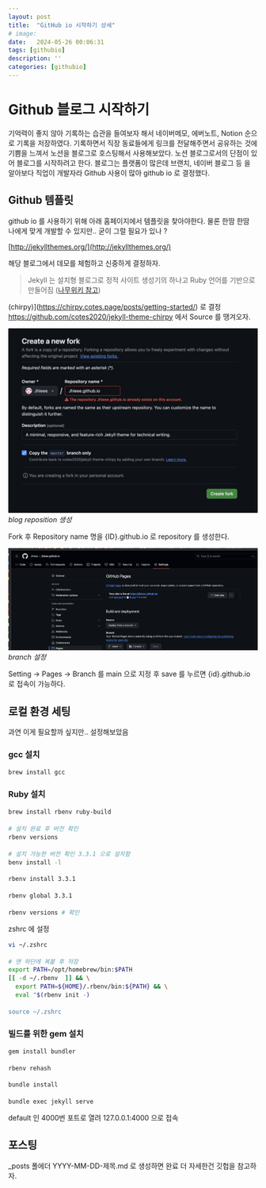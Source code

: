 ```yaml
---
layout: post
title:  "GitHub io 시작하기 상세"
# image: 
date:   2024-05-26 00:06:31
tags: [githubio]
description: ''
categories: [githubio]
---
```


# Github 블로그 시작하기

기억력이 좋지 않아 기록하는 습관을 들여보자 해서 네이버메모, 에버노트, Notion 순으로 기록을 저장하였다. 기록하면서 직장 동료들에게 링크를 전달해주면서 공유하는 것에 기쁨을 느껴서 노션을 블로그로 호스팅해서 사용해보았다. 노션 블로그로서의 단점이 있어 블로그를 시작하려고 한다.
 블로그는 플랫폼이 많은데 브랜치, 네이버 블로그 등 을 알아보다 직업이 개발자라 Github 사용이 많아 github io 로 결정했다.

## Github 템플릿

github io 를 사용하기 위해 아래 홈페이지에서 템플릿을 찾아야한다. 물론 한땀 한땀 나에게 맞게 개발할 수 있지만.. 굳이 그럴 필요가 있나 ?

[http://jekyllthemes.org/](http://jekyllthemes.org/)

해당 블로그에서 데모를 체험하고 신중하게 결정하자.

> Jekyll 는 설치형 블로그로 정적 사이트 생성기의 하나고 Ruby 언어를 기반으로 만들어짐 ([나무위키 참고](https://namu.wiki/w/jekyll))

(chirpy)](https://chirpy.cotes.page/posts/getting-started/) 로 결정
https://github.com/cotes2020/jekyll-theme-chirpy 에서 Source 를 땡겨오자.

![alt text](/assets/img/image.png)
_blog reposition 생성_

Fork 후 Repository name 명을 {ID}.github.io 로 repository 를 생성한다.

![alt text](/assets/img/image1.png)
_branch 설정_

Setting -> Pages -> Branch 를 main 으로 지정 후 save 를 누르면 {id}.github.io 로 접속이 가능하다.

## 로컬 환경 세팅

과연 이게 필요할까 싶지만.. 설정해보았음

### gcc 설치
```bash
brew install gcc
```

### Ruby 설치

```bash
brew install rbenv ruby-build

# 설치 완료 후 버전 확인
rbenv versions 

# 설치 가능한 버전 확인 3.3.1 으로 설치함
benv install -l 

rbenv install 3.3.1

rbenv global 3.3.1

rbenv versions # 확인

```

zshrc 에 설정

```bash
vi ~/.zshrc

# 맨 하단에 복붙 후 저장
export PATH=/opt/homebrew/bin:$PATH
[[ -d ~/.rbenv  ]] && \
  export PATH=${HOME}/.rbenv/bin:${PATH} && \
  eval "$(rbenv init -)

source ~/.zshrc
```

### 빌드를 위한 gem 설치
```bash
gem install bundler

rbenv rehash

bundle install

bundle exec jekyll serve
```

default 인 4000번 포트로 열려 127.0.0.1:4000 으로 접속 

## 포스팅
_posts 폴에더 YYYY-MM-DD-제목.md 로 생성하면 완료
더 자세한건 깃헙을 참고하자.